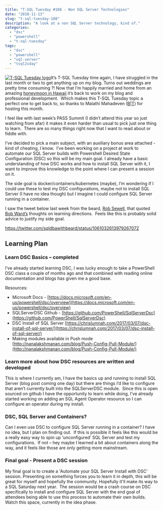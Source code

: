 ```yaml
---
title: "T-SQL Tuesday #108 - Non SQL Server Technologies"
date: "2018-11-13"
slug: "t-sql-tuesday-108"
description: "A look at a non SQL Server technology, kind of."
categories:
  - "dsc"
  - "powershell"
  - "t-sql-tuesday"
tags:
  - "dsc"
  - "powershell"
  - "sql-server"
  - "tsql2sday"
---
```


[![T-SQL Tuesday logo](images/tsqltues.png)](https://curiousaboutdata.com/2018/10/29/t-sql-tuesday-108-invitation-non-sql-server-technologies/)It’s T-SQL Tuesday time again, I have struggled in the last month or two to get anything up on my blog. Turns out weddings are pretty time consuming ?! Now that I’m happily married and home from an amazing [honeymoon in Hawaii](https://www.instagram.com/jpomfret/) it’s back to work on my blog and professional development.  Which makes this T-SQL Tuesday topic a perfect one to get back to, so thanks to Malathi Mahadeven ([B](https://curiousaboutdata.com)|[T](https://twitter.com/sqlmal)) for hosting this month.

I feel like with last week’s PASS Summit (I didn’t attend this year so just watching from afar) it makes it even harder than usual to pick just one thing to learn.  There are so many things right now that I want to read about or fiddle with.

I’ve decided to pick a main subject, with an auxiliary bonus area attached - kind of cheating, I know.  I’ve been working on a project at work to automate our SQL Server builds with Powershell Desired State Configuration (DSC) so this will be my main goal. I already have a basic understanding of how DSC works and how to install SQL Server with it, I want to improve this knowledge to the point where I can present a session on it.

The side goal is docker/containers/kubernetes (maybe), I’m wondering if I could use these to test my DSC configurations, maybe not to install SQL Server (I have no idea though) but I imagine I could configure SQL Server running in a container.

I saw the tweet below last week from the beard, [Rob Sewell](https://twitter.com/sqldbawithbeard), that quoted [Bob Ward’s](https://twitter.com/bobwardms) thoughts on learning directions.  Feels like this is probably solid advice to justify my side goal.

https://twitter.com/sqldbawithbeard/status/1061032613979267072

## Learning Plan

### Learn DSC Basics – completed

I’ve already started learning DSC, I was lucky enough to take a PowerShell DSC class a couple of months ago and that combined with reading online documentation and blogs has given me a good base.

Resources:

- Microsoft Docs - [https://docs.microsoft.com/en-us/powershell/dsc/overview](https://docs.microsoft.com/en-us/powershell/dsc/overview)
- SQLServerDSC Github - [https://github.com/PowerShell/SqlServerDsc](https://github.com/PowerShell/SqlServerDsc)
- DSC Install of SQL Server [https://chrislumnah.com/2017/03/07/dsc-install-of-sql-server/](https://chrislumnah.com/2017/03/07/dsc-install-of-sql-server/)
- Making modules available in Push mode [http://nanalakshmanan.com/blog/Push-Config-Pull-Module/](http://nanalakshmanan.com/blog/Push-Config-Pull-Module/)

### Learn more about how DSC resources are written and developed

This is where I currently am, I have the basics up and running to install SQL Server (blog post coming one day) but there are things I’d like to configure that aren’t currently built into the SQLServerDSC module.  Since this is open sourced on github I have the opportunity to learn while doing, I’ve already started working on adding an SQL Agent Operator resource so I can configure an operator during my install.

### DSC, SQL Server and Containers?

Can I even use DSC to configure SQL Server running in a container? I have no idea, but I plan on finding out.  If this is possible it feels like this would be a really easy way to spin up ‘unconfigured’ SQL Server and test my configurations.  If not – hey maybe I learned a bit about containers along the way, and it feels like those are only getting more mainstream.

### Final goal - Present a DSC session

My final goal is to create a 'Automate your SQL Server Install with DSC' session. Presenting on something forces you to learn it in depth, this will be great for myself and hopefully the community. Hopefully it'll make its way to a SQL Saturday next year.  The session would be a crash course on DSC specifically to install and configure SQL Server with the end goal of attendees being able to use this process to automate their own builds. Watch this space, currently in the idea phase.
